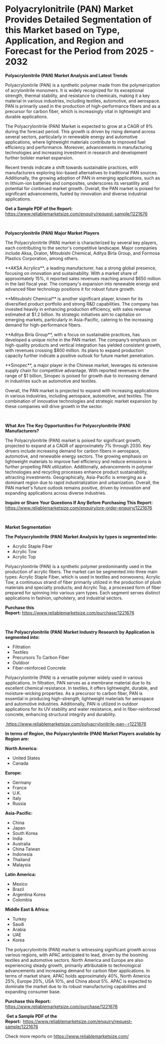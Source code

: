 <p><h1>Polyacrylonitrile (PAN) Market Provides Detailed Segmentation of this Market based on Type, Application, and Region and Forecast for the Period from 2025 - 2032</h1></p><p><strong>Polyacrylonitrile (PAN) Market Analysis and Latest Trends</strong></p>
<p><p>Polyacrylonitrile (PAN) is a synthetic polymer made from the polymerization of acrylonitrile monomers. It is widely recognized for its exceptional strength, thermal stability, and resistance to chemicals, making it a key material in various industries, including textiles, automotive, and aerospace. PAN is primarily used in the production of high-performance fibers and as a precursor for carbon fiber, which is increasingly vital in lightweight and durable applications.</p><p>The Polyacrylonitrile (PAN) Market is expected to grow at a CAGR of 9% during the forecast period. This growth is driven by rising demand across several sectors, particularly in renewable energy and automotive applications, where lightweight materials contribute to improved fuel efficiency and performance. Moreover, advancements in manufacturing technologies and increasing investment in research and development further bolster market expansion. </p><p>Recent trends indicate a shift towards sustainable practices, with manufacturers exploring bio-based alternatives to traditional PAN sources. Additionally, the growing adoption of PAN in emerging applications, such as in lithium-ion batteries and composites, underscores its versatility and potential for continued market growth. Overall, the PAN market is poised for significant advancements, fueled by innovation and diverse industrial applications.</p></p>
<p><strong>Get a Sample PDF of the Report:&nbsp;</strong> <a href="https://www.reliablemarketsize.com/enquiry/request-sample/1221676?utm_campaign=3536&utm_medium=2&utm_source=Github&utm_content=ia&utm_term=03042025&utm_id=polyacrylonitrile-pan">https://www.reliablemarketsize.com/enquiry/request-sample/1221676</a></p>
<p>&nbsp;</p>
<p><strong>Polyacrylonitrile (PAN) Major Market Players</strong></p>
<p><p>The Polyacrylonitrile (PAN) market is characterized by several key players, each contributing to the sector's competitive landscape. Major companies include Aksa, Dralon, Mitsubishi Chemical, Aditya Birla Group, and Formosa Plastics Corporation, among others. </p><p>**AKSA Acrylics**, a leading manufacturer, has a strong global presence, focusing on innovation and sustainability. With a market share of approximately 15%, it reported sales revenues reaching around $650 million in the last fiscal year. The company's expansion into renewable energy and advanced fiber technology positions it for robust future growth.</p><p>**Mitsubishi Chemical** is another significant player, known for its diversified product portfolio and strong R&D capabilities. The company has invested heavily in enhancing production efficiency, with sales revenue estimated at $1.2 billion. Its strategic initiatives aim to capitalize on emerging markets, particularly in Asia-Pacific, catering to the increasing demand for high-performance fibers.</p><p>**Aditya Birla Group**, with a focus on sustainable practices, has developed a unique niche in the PAN market. The company’s emphasis on high-quality products and vertical integration has yielded consistent growth, with revenues crossing $800 million. Its plans to expand production capacity further indicate a positive outlook for future market penetration.</p><p>**Sinopec**, a major player in the Chinese market, leverages its extensive supply chain for competitive advantage. With reported revenues in the range of $1 billion, Sinopec is poised for growth due to increasing demand in industries such as automotive and textiles.</p><p>Overall, the PAN market is projected to expand with increasing applications in various industries, including aerospace, automotive, and textiles. The combination of innovative technologies and strategic market expansion by these companies will drive growth in the sector.</p></p>
<p>&nbsp;</p>
<p><strong>What Are The Key Opportunities For Polyacrylonitrile (PAN) Manufacturers?</strong></p>
<p><p>The Polyacrylonitrile (PAN) market is poised for significant growth, projected to expand at a CAGR of approximately 7% through 2030. Key drivers include increasing demand for carbon fibers in aerospace, automotive, and renewable energy sectors. The growing emphasis on lightweight materials to improve fuel efficiency and reduce emissions is further propelling PAN utilization. Additionally, advancements in polymer technologies and recycling processes enhance product sustainability, attracting investments. Geographically, Asia-Pacific is emerging as a dominant region due to rapid industrialization and urbanization. Overall, the PAN market's future outlook remains positive, driven by innovation and expanding applications across diverse industries.</p></p>
<p><strong>Inquire or Share Your Questions If Any Before Purchasing This Report:</strong> <a href="https://www.reliablemarketsize.com/enquiry/pre-order-enquiry/1221676?utm_campaign=3536&utm_medium=2&utm_source=Github&utm_content=ia&utm_term=03042025&utm_id=polyacrylonitrile-pan">https://www.reliablemarketsize.com/enquiry/pre-order-enquiry/1221676</a></p>
<p>&nbsp;</p>
<p><strong>Market Segmentation</strong></p>
<p><strong>The Polyacrylonitrile (PAN) Market Analysis by types is segmented into:</strong></p>
<p><ul><li>Acrylic Staple Fiber</li><li>Acrylic Tow</li><li>Acrylic Top</li></ul></p>
<p><p>Polyacrylonitrile (PAN) is a synthetic polymer predominantly used in the production of acrylic fibers. The market can be segmented into three main types: Acrylic Staple Fiber, which is used in textiles and nonwovens; Acrylic Tow, a continuous strand of fiber primarily utilized in the production of plush materials and specialty products; and Acrylic Top, a processed form of fiber prepared for spinning into various yarn types. Each segment serves distinct applications in fashion, upholstery, and industrial sectors.</p></p>
<p><strong>Purchase this Report:&nbsp;</strong><a href="https://www.reliablemarketsize.com/purchase/1221676?utm_campaign=3536&utm_medium=2&utm_source=Github&utm_content=ia&utm_term=03042025&utm_id=polyacrylonitrile-pan">https://www.reliablemarketsize.com/purchase/1221676</a></p>
<p>&nbsp;</p>
<p><strong>The Polyacrylonitrile (PAN) Market Industry Research by Application is segmented into:</strong></p>
<p><ul><li>Filtration</li><li>Textiles</li><li>Precursors To Carbon Fiber</li><li>Outdoor</li><li>Fiber-reinforced Concrete</li></ul></p>
<p><p>Polyacrylonitrile (PAN) is a versatile polymer widely used in various applications. In filtration, PAN serves as a membrane material due to its excellent chemical resistance. In textiles, it offers lightweight, durable, and moisture-wicking properties. As a precursor to carbon fiber, PAN is essential in producing high-strength, lightweight materials for aerospace and automotive industries. Additionally, PAN is utilized in outdoor applications for its UV stability and water resistance, and in fiber-reinforced concrete, enhancing structural integrity and durability.</p></p>
<p><a href="https://www.reliablemarketsize.com/polyacrylonitrile-pan--r1221676?utm_campaign=3536&utm_medium=2&utm_source=Github&utm_content=ia&utm_term=03042025&utm_id=polyacrylonitrile-pan">&nbsp;https://www.reliablemarketsize.com/polyacrylonitrile-pan--r1221676</a></p>
<p><strong>In terms of Region, the Polyacrylonitrile (PAN) Market Players available by Region are:</strong></p>
<p>
    <p> <strong> North America: </strong>
        <ul>
            <li>United States</li>
            <li>Canada</li>
        </ul>
        </p> 
    <p> <strong> Europe: </strong>
        <ul>
            <li>Germany</li>
            <li>France</li>
            <li>U.K.</li>
            <li>Italy</li>
            <li>Russia</li>
        </ul>
        </p> 
    <p> <strong> Asia-Pacific: </strong>
        <ul>
            <li>China</li>
            <li>Japan</li>
            <li>South Korea</li>
            <li>India</li>
            <li>Australia</li>
            <li>China Taiwan</li>
            <li>Indonesia</li>
            <li>Thailand</li>
            <li>Malaysia</li>
        </ul>
        </p> 
    <p> <strong> Latin America: </strong>
        <ul>
            <li>Mexico</li>
            <li>Brazil</li>
            <li>Argentina Korea</li>
            <li>Colombia</li>
        </ul>
        </p> 
    <p> <strong> Middle East & Africa: </strong>
        <ul>
            <li>Turkey</li>
            <li>Saudi</li>
            <li>Arabia</li>
            <li>UAE</li>
            <li>Korea</li>
        </ul>
    </p>
    </p>
<p><p>The polyacrylonitrile (PAN) market is witnessing significant growth across various regions, with APAC anticipated to lead, driven by the booming textiles and automotive sectors. North America and Europe are also experiencing steady growth, primarily attributable to technological advancements and increasing demand for carbon fiber applications. In terms of market share, APAC holds approximately 40%, North America 25%, Europe 20%, USA 10%, and China about 5%. APAC is expected to dominate the market due to its robust manufacturing capabilities and expanding consumer base.</p></p>
<p><strong>Purchase this Report: </strong><a href="https://www.reliablemarketsize.com/purchase/1221676?utm_campaign=3536&utm_medium=2&utm_source=Github&utm_content=ia&utm_term=03042025&utm_id=polyacrylonitrile-pan">https://www.reliablemarketsize.com/purchase/1221676</a></p>
<p>&nbsp;<strong>Get a Sample PDF of the Report:&nbsp;&nbsp;</strong><a href="https://www.reliablemarketsize.com/enquiry/request-sample/1221676?utm_campaign=3536&utm_medium=2&utm_source=Github&utm_content=ia&utm_term=03042025&utm_id=polyacrylonitrile-pan">https://www.reliablemarketsize.com/enquiry/request-sample/1221676</a></p>
<p><strong></strong></p>
<p>Check more reports on <a href="https://www.reliablemarketsize.com/?utm_campaign=3536&utm_medium=2&utm_source=Github&utm_content=ia&utm_term=03042025&utm_id=polyacrylonitrile-pan">https://www.reliablemarketsize.com/</a></p>